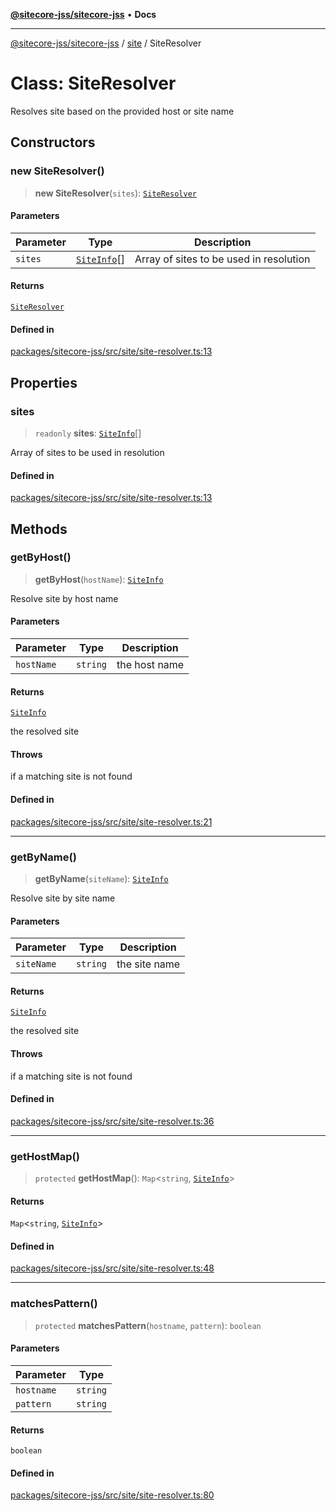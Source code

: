 [**@sitecore-jss/sitecore-jss**](../../README.md) • **Docs**

***

[@sitecore-jss/sitecore-jss](../../README.md) / [site](../README.md) / SiteResolver

# Class: SiteResolver

Resolves site based on the provided host or site name

## Constructors

### new SiteResolver()

> **new SiteResolver**(`sites`): [`SiteResolver`](SiteResolver.md)

#### Parameters

| Parameter | Type | Description |
| ------ | ------ | ------ |
| `sites` | [`SiteInfo`](../type-aliases/SiteInfo.md)[] | Array of sites to be used in resolution |

#### Returns

[`SiteResolver`](SiteResolver.md)

#### Defined in

[packages/sitecore-jss/src/site/site-resolver.ts:13](https://github.com/Sitecore/jss/blob/5339c2cb4c0027629b555d24ea7cc930965853fe/packages/sitecore-jss/src/site/site-resolver.ts#L13)

## Properties

### sites

> `readonly` **sites**: [`SiteInfo`](../type-aliases/SiteInfo.md)[]

Array of sites to be used in resolution

#### Defined in

[packages/sitecore-jss/src/site/site-resolver.ts:13](https://github.com/Sitecore/jss/blob/5339c2cb4c0027629b555d24ea7cc930965853fe/packages/sitecore-jss/src/site/site-resolver.ts#L13)

## Methods

### getByHost()

> **getByHost**(`hostName`): [`SiteInfo`](../type-aliases/SiteInfo.md)

Resolve site by host name

#### Parameters

| Parameter | Type | Description |
| ------ | ------ | ------ |
| `hostName` | `string` | the host name |

#### Returns

[`SiteInfo`](../type-aliases/SiteInfo.md)

the resolved site

#### Throws

if a matching site is not found

#### Defined in

[packages/sitecore-jss/src/site/site-resolver.ts:21](https://github.com/Sitecore/jss/blob/5339c2cb4c0027629b555d24ea7cc930965853fe/packages/sitecore-jss/src/site/site-resolver.ts#L21)

***

### getByName()

> **getByName**(`siteName`): [`SiteInfo`](../type-aliases/SiteInfo.md)

Resolve site by site name

#### Parameters

| Parameter | Type | Description |
| ------ | ------ | ------ |
| `siteName` | `string` | the site name |

#### Returns

[`SiteInfo`](../type-aliases/SiteInfo.md)

the resolved site

#### Throws

if a matching site is not found

#### Defined in

[packages/sitecore-jss/src/site/site-resolver.ts:36](https://github.com/Sitecore/jss/blob/5339c2cb4c0027629b555d24ea7cc930965853fe/packages/sitecore-jss/src/site/site-resolver.ts#L36)

***

### getHostMap()

> `protected` **getHostMap**(): `Map`\<`string`, [`SiteInfo`](../type-aliases/SiteInfo.md)\>

#### Returns

`Map`\<`string`, [`SiteInfo`](../type-aliases/SiteInfo.md)\>

#### Defined in

[packages/sitecore-jss/src/site/site-resolver.ts:48](https://github.com/Sitecore/jss/blob/5339c2cb4c0027629b555d24ea7cc930965853fe/packages/sitecore-jss/src/site/site-resolver.ts#L48)

***

### matchesPattern()

> `protected` **matchesPattern**(`hostname`, `pattern`): `boolean`

#### Parameters

| Parameter | Type |
| ------ | ------ |
| `hostname` | `string` |
| `pattern` | `string` |

#### Returns

`boolean`

#### Defined in

[packages/sitecore-jss/src/site/site-resolver.ts:80](https://github.com/Sitecore/jss/blob/5339c2cb4c0027629b555d24ea7cc930965853fe/packages/sitecore-jss/src/site/site-resolver.ts#L80)
